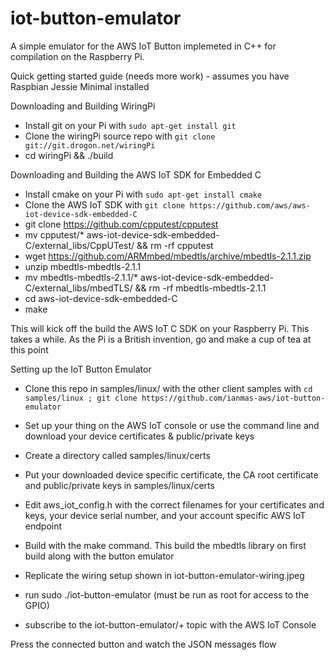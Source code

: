 # iot-button-emulator

A simple emulator for the AWS IoT Button implemeted in C++ for compilation on the Raspberry Pi.

Quick getting started guide (needs more work) - assumes you have Raspbian Jessie Minimal installed

Downloading and Building WiringPi

* Install git on your Pi with `sudo apt-get install git`
* Clone the wiringPi source repo with `git clone git://git.drogon.net/wiringPi`
* cd wiringPi && ./build

Downloading and Building the AWS IoT SDK for Embedded C

* Install cmake on your Pi with `sudo apt-get install cmake`
* Clone the AWS IoT SDK with `git clone https://github.com/aws/aws-iot-device-sdk-embedded-C`
* git clone https://github.com/cpputest/cpputest
* mv cpputest/* aws-iot-device-sdk-embedded-C/external_libs/CppUTest/ && rm -rf cpputest
* wget https://github.com/ARMmbed/mbedtls/archive/mbedtls-2.1.1.zip
* unzip mbedtls-mbedtls-2.1.1
* mv mbedtls-mbedtls-2.1.1/* aws-iot-device-sdk-embedded-C/external_libs/mbedTLS/ && rm -rf mbedtls-mbedtls-2.1.1
* cd aws-iot-device-sdk-embedded-C
* make

This will kick off the build the AWS IoT C SDK on your Raspberry Pi. This takes a while. As the Pi is a British invention, go and make a cup of tea at this point

Setting up the IoT Button Emulator

* Clone this repo in samples/linux/ with the other client samples with `cd samples/linux ; git clone https://github.com/ianmas-aws/iot-button-emulator`
* Set up your thing on the AWS IoT console or use the command line and download your device certificates & public/private keys
* Create a directory called samples/linux/certs  
* Put your downloaded device specific certificate, the CA root certificate and public/private keys in samples/linux/certs
* Edit aws_iot_config.h with the correct filenames for your certificates and keys, your device serial number, and your account specific AWS IoT endpoint
* Build with the make command. This build the mbedtls library on first build along with the button emulator
* Replicate the wiring setup shown in iot-button-emulator-wiring.jpeg
* run sudo ./iot-button-emulator (must be run as root for access to the GPIO)

* subscribe to the iot-button-emulator/+ topic with the AWS IoT Console

Press the connected button and watch the JSON messages flow
